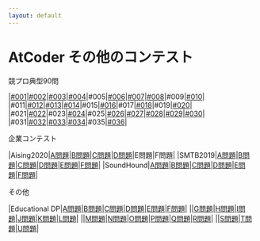 ```yaml
---
layout: default
---
```

# AtCoder その他のコンテスト

競プロ典型90問

|[#001](typical/001.html)|[#002](typical/002.html)|[#003](typical/003.html)|[#004](typical/004.html)|#005|[#006](typical/006.html)|[#007](typical/007.html)|[#008](typical/008.html)|#009|[#010](typical/010.html)|
|#011|[#012](typical/012.html)|[#013](typical/013.html)|[#014](typical/014.html)|#015|[#016](typical/016.html)|#017|[#018](typical/018.html)|#019|[#020](typical/020.html)|
|#021|[#022](typical/022.html)|#023|[#024](typical/024.html)|#025|[#026](typical/026.html)|[#027](typical/027.html)|[#028](typical/028.html)|[#029](typical/029.html)|[#030](typical/030.html)|
|#031|[#032](typical/032.html)|[#033](typical/033.html)|[#034](typical/034.html)|#035|[#036](typical/036.html)|

企業コンテスト

|Aising2020|[A問題](com/aising2020/a.html)|[B問題](com/aising2020/b.html)|[C問題](com/aising2020/c.html)|[D問題](com/aising2020/d.html)|E問題|F問題|
|SMTB2019|[A問題](com/smtb2019/a.html)|[B問題](com/smtb2019/b.html)|[C問題](com/smtb2019/c.html)|[D問題](com/smtb2019/d.html)|[E問題](com/smtb2019/e.html)|[F問題](com/smtb2019/f.html)|
|SoundHound|[A問題](com/soundhound/a.html)|[B問題](com/soundhound/b.html)|[C問題](com/soundhound/c.html)|[D問題](com/soundhound/d.html)|[E問題](com/soundhound/e.html)|[F問題](com/soundhound/f.html)|

その他

|Educational DP|[A問題](other/dp/a.html)|[B問題](other/dp/b.html)|[C問題](other/dp/c.html)|[D問題](other/dp/d.html)|[E問題](other/dp/e.html)|[F問題](other/dp/f.html)|
||[G問題](other/dp/g.html)|[H問題](other/dp/h.html)|[I問題](other/dp/i.html)|[J問題](other/dp/j.html)|[K問題](other/dp/k.html)|[L問題](other/dp/l.html)|
||[M問題](other/dp/m.html)|[N問題](other/dp/n.html)|[O問題](other/dp/o.html)|[P問題](other/dp/p.html)|[Q問題](other/dp/q.html)|[R問題](other/dp/r.html)|
||[S問題](other/dp/s.html)|[T問題](other/dp/t.html)|[U問題](other/dp/u.html)|
